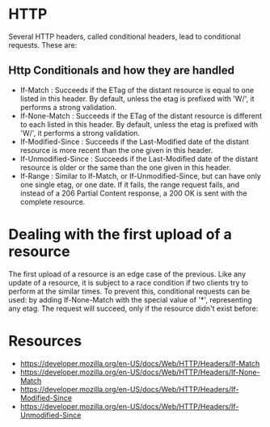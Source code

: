 # HTTP

Several HTTP headers, called conditional headers, lead to conditional requests. These are:


## Http Conditionals and how they are handled

- If-Match : Succeeds if the ETag of the distant resource is equal to one listed in this header. By default, unless the etag is prefixed with 'W/', it performs a strong validation.
- If-None-Match : Succeeds if the ETag of the distant resource is different to each listed in this header. By default, unless the etag is prefixed with 'W/', it performs a strong validation.
- If-Modified-Since : Succeeds if the Last-Modified date of the distant resource is more recent than the one given in this header.
- If-Unmodified-Since : Succeeds if the Last-Modified date of the distant resource is older or the same than the one given in this header.
- If-Range : Similar to If-Match, or If-Unmodified-Since, but can have only one single etag, or one date. If it fails, the range request fails, and instead of a 206 Partial Content response, a 200 OK is sent with the complete resource.


# Dealing with the first upload of a resource

The first upload of a resource is an edge case of the previous. Like any update of a resource, it is subject to a race condition if two clients try to perform at the similar times. To prevent this, conditional requests can be used: by adding If-None-Match with the special value of '*', representing any etag. The request will succeed, only if the resource didn't exist before:


# Resources

- https://developer.mozilla.org/en-US/docs/Web/HTTP/Headers/If-Match
- https://developer.mozilla.org/en-US/docs/Web/HTTP/Headers/If-None-Match
- https://developer.mozilla.org/en-US/docs/Web/HTTP/Headers/If-Modified-Since
- https://developer.mozilla.org/en-US/docs/Web/HTTP/Headers/If-Unmodified-Since